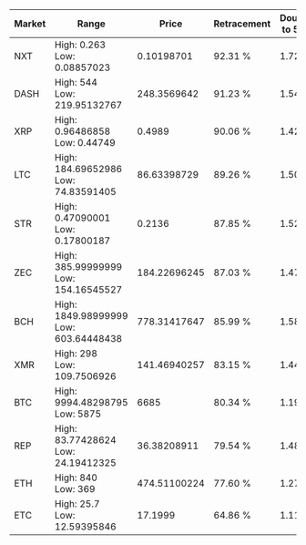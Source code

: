| Market | Range | Price| Retracement | Doubles to 50% |
| --- | --- | --- | --- | --- |
| NXT | High: 0.263<br />Low: 0.08857023 | 0.10198701 | 92.31 % | 1.72 |
| DASH | High: 544<br />Low: 219.95132767 | 248.3569642 | 91.23 % | 1.54 |
| XRP | High: 0.96486858<br />Low: 0.44749 | 0.4989 | 90.06 % | 1.42 |
| LTC | High: 184.69652986<br />Low: 74.83591405 | 86.63398729 | 89.26 % | 1.50 |
| STR | High: 0.47090001<br />Low: 0.17800187 | 0.2136 | 87.85 % | 1.52 |
| ZEC | High: 385.99999999<br />Low: 154.16545527 | 184.22696245 | 87.03 % | 1.47 |
| BCH | High: 1849.98999999<br />Low: 603.64448438 | 778.31417647 | 85.99 % | 1.58 |
| XMR | High: 298<br />Low: 109.7506926 | 141.46940257 | 83.15 % | 1.44 |
| BTC | High: 9994.48298795<br />Low: 5875 | 6685 | 80.34 % | 1.19 |
| REP | High: 83.77428624<br />Low: 24.19412325 | 36.38208911 | 79.54 % | 1.48 |
| ETH | High: 840<br />Low: 369 | 474.51100224 | 77.60 % | 1.27 |
| ETC | High: 25.7<br />Low: 12.59395846 | 17.1999 | 64.86 % | 1.11 |
